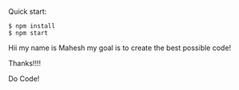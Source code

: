 Quick start:

```
$ npm install
$ npm start
```

Hii my name is Mahesh my goal is to create the best possible code!

Thanks!!!!

Do Code!
